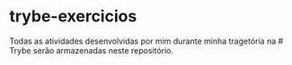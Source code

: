 # trybe-exercicios
Todas as atividades desenvolvidas por mim durante minha tragetória na # Trybe serão armazenadas neste repositório. 
